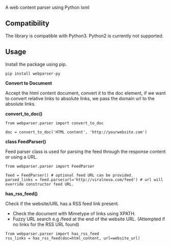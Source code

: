 A web content parser using Python lxml


Compatibility
-------------

The library is compatible with Python3. Python2 is currently not supported.


Usage
-----

Install the package using pip.
 
```
pip install webparser-py
```

**Convert to Document**

Accept the html content document, convert it to the doc element, if we want to convert relative links to absolute links, 
we pass the domain url to the absolute links.

**convert_to_doc()**

```
from webparser.parser import convert_to_doc

doc = convert_to_doc('HTML content', 'http://yourwebsite.com')

```

**class FeedParser()**

Feed parser class is used for parsing the feed through the response content or using a URL.


```
from webparser.parser import FeedParser

feed = FeedParser() # optional feed URL can be provided.
parsed_links = feed.parse(url='http://viralnova.com/feed') # url will override constructor feed URL. 
```

**has_rss_feed()**

Check if the website/URL has a RSS feed link present.

 - Check the document with Mimetype of links using XPATH.
 - Fuzzy URL search e.g /feed at the end of the website URL. (Attempted if no links for the RSS URL found)

```
from webparser.parser import has_rss_feed
rss_links = has_rss_feed(doc=html_content, url=website_url)
```

